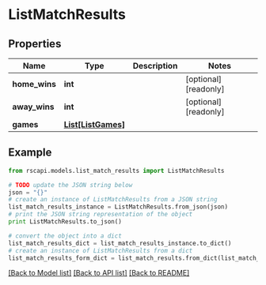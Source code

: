 # ListMatchResults


## Properties
Name | Type | Description | Notes
------------ | ------------- | ------------- | -------------
**home_wins** | **int** |  | [optional] [readonly] 
**away_wins** | **int** |  | [optional] [readonly] 
**games** | [**List[ListGames]**](ListGames.md) |  | 

## Example

```python
from rscapi.models.list_match_results import ListMatchResults

# TODO update the JSON string below
json = "{}"
# create an instance of ListMatchResults from a JSON string
list_match_results_instance = ListMatchResults.from_json(json)
# print the JSON string representation of the object
print ListMatchResults.to_json()

# convert the object into a dict
list_match_results_dict = list_match_results_instance.to_dict()
# create an instance of ListMatchResults from a dict
list_match_results_form_dict = list_match_results.from_dict(list_match_results_dict)
```
[[Back to Model list]](../README.md#documentation-for-models) [[Back to API list]](../README.md#documentation-for-api-endpoints) [[Back to README]](../README.md)


